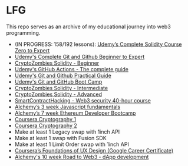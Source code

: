 # LFG

This repo serves as an archive of my educational journey into web3 programming. 

- (IN PROGRESS: 158/192 lessons): [Udemy’s Complete Solidity Course Zero to Expert](https://www.udemy.com/course/the-complete-solidity-course-blockchain-zero-to-expert)
- [Udemy's Complete Git and Github Beginner to Expert](https://www.udemy.com/course/complete-git-and-github-beginner-to-expert/?utm_source=adwords&utm_medium=udemyads&utm_campaign=DSA_Catchall_la.EN_cc.US&utm_content=deal4584&utm_term=_._ag_95911180068_._ad_532194018659_._kw__._de_c_._dm__._pl__._ti_dsa-406594358574_._li_9029652_._pd__._&matchtype=)
- [CryptoZombies Solidity - Beginner](https://cryptozombies.io/en/course/)
- [Udemy's GitHub Actions - The complete guide](https://www.udemy.com/course/github-actions-the-complete-guide/)
- [Udemy's Git and Github Practical Guide](https://www.udemy.com/course/git-github-practical-guide/)
- [Udemy's Git and GitHub Boot Camp](https://www.udemy.com/course/git-and-github-bootcamp/)
- [CryptoZombies Solidity - Intermediate](https://cryptozombies.io/en/course/)	
- [CryptoZombies Solidity - Advanced](https://cryptozombies.io/en/course/)
- [SmartContractHacking - Web3 security 40-hour course](https://smartcontractshacking.com/?referral=owen)
- [Alchemy’s 3 week Javascript fundamentals](https://university.alchemy.com/js)
- [Alchemy’s 7 week Ethereum Developer Bootcamp](https://university.alchemy.com/ethereum)
- [Coursera Cryptography 1](https://www.coursera.org/learn/crypto?action=enroll)
- [Coursera Cryptography 2](https://www.coursera.org/learn/crypto2)
- Make at least 1 Legacy swap with 1inch API	
- Make at least 1 swap with Fusion SDK	
- Make at least 1 Limit Order swap with 1inch API
- [Coursera’s Foundations of UX Design (Google Career Certificate)](https://www.coursera.org/learn/foundations-user-experience-design)
- [Alchemy's 10 week Road to Web3 - dApp development](https://docs.alchemy.com/docs/welcome-to-the-road-to-web3)



